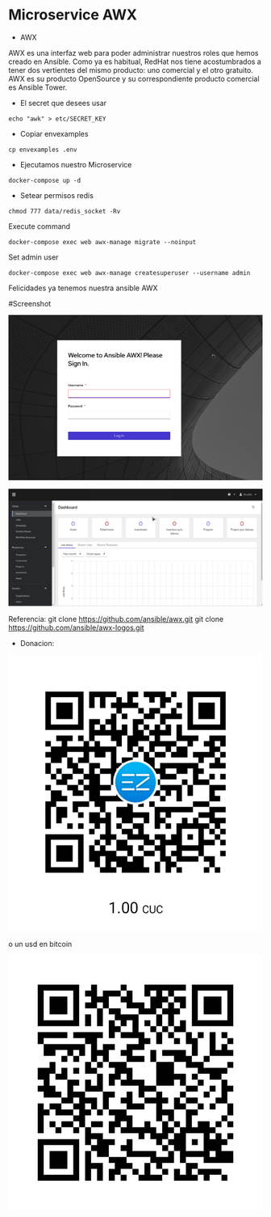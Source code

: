 # Microservice AWX

* AWX

AWX es una interfaz web para poder administrar nuestros roles que hemos creado en Ansible. Como ya es habitual, RedHat nos tiene acostumbrados a tener dos vertientes del mismo producto: uno comercial y el otro gratuito. AWX es su producto OpenSource y su correspondiente producto comercial es Ansible Tower.

* El secret que desees usar

```
echo "awk" > etc/SECRET_KEY
```
* Copiar envexamples

```
cp envexamples .env
```

* Ejecutamos nuestro  Microservice

```
docker-compose up -d
```

* Setear permisos redis

```
chmod 777 data/redis_socket -Rv
```

Execute command 
```
docker-compose exec web awx-manage migrate --noinput
```

Set admin user

```
docker-compose exec web awx-manage createsuperuser --username admin
```

Felicidades ya tenemos nuestra ansible AWX 

#Screenshot

![Login](./images/AWK_login.png)

![Dashboard](./images/AWK_dashboard.png)


Referencia:
git clone https://github.com/ansible/awx.git
git clone https://github.com/ansible/awx-logos.git

* Donacion:

![Donacion](../.donacion_enzona.png)

o un usd en bitcoin

![Donacion](../.donacion_bitcoin.png)
